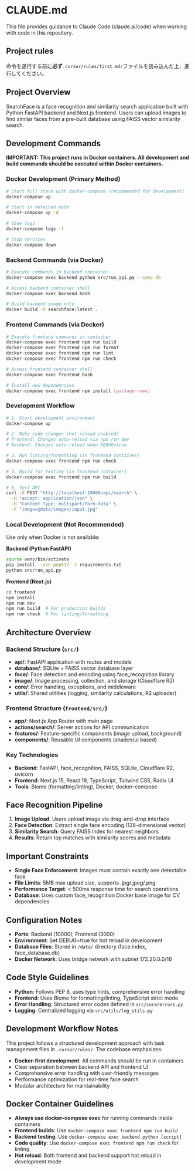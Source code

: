 # CLAUDE.md

This file provides guidance to Claude Code (claude.ai/code) when working with code in this repository.

## Project rules

命令を遂行する前に**必ず**`.cursor/rules/first.mdc`ファイルを読み込んだ上、進行してください。

## Project Overview

SearchFace is a face recognition and similarity search application built with Python FastAPI backend and Next.js frontend. Users can upload images to find similar faces from a pre-built database using FAISS vector similarity search.

## Development Commands

**IMPORTANT: This project runs in Docker containers. All development and build commands should be executed within Docker containers.**

### Docker Development (Primary Method)
```bash
# Start full stack with docker-compose (recommended for development)
docker-compose up

# Start in detached mode
docker-compose up -d

# View logs
docker-compose logs -f

# Stop services
docker-compose down
```

### Backend Commands (via Docker)
```bash
# Execute commands in backend container
docker-compose exec backend python src/run_api.py --sync-db

# Access backend container shell
docker-compose exec backend bash

# Build backend image only
docker build -t searchface:latest .
```

### Frontend Commands (via Docker)
```bash
# Execute frontend commands in container
docker-compose exec frontend npm run build
docker-compose exec frontend npm run format
docker-compose exec frontend npm run lint
docker-compose exec frontend npm run check

# Access frontend container shell
docker-compose exec frontend bash

# Install new dependencies
docker-compose exec frontend npm install [package-name]
```

### Development Workflow
```bash
# 1. Start development environment
docker-compose up

# 2. Make code changes (hot reload enabled)
# Frontend: Changes auto-reload via npm run dev
# Backend: Changes auto-reload when DEBUG=true

# 3. Run linting/formatting (in frontend container)
docker-compose exec frontend npm run check

# 4. Build for testing (in frontend container)
docker-compose exec frontend npm run build

# 5. Test API
curl -X POST "http://localhost:10000/api/search" \
  -H "accept: application/json" \
  -H "Content-Type: multipart/form-data" \
  -F "image=@data/images/input.jpg"
```

### Local Development (Not Recommended)
Use only when Docker is not available:

**Backend (Python FastAPI)**
```bash
source venv/bin/activate
pip install --use-pep517 -r requirements.txt
python src/run_api.py
```

**Frontend (Next.js)**
```bash
cd frontend
npm install
npm run dev
npm run build  # For production builds
npm run check  # For linting/formatting
```


## Architecture Overview

### Backend Structure (`src/`)
- **api/**: FastAPI application with routes and models
- **database/**: SQLite + FAISS vector database layer
- **face/**: Face detection and encoding using face_recognition library
- **image/**: Image processing, collection, and storage (Cloudflare R2)
- **core/**: Error handling, exceptions, and middleware
- **utils/**: Shared utilities (logging, similarity calculations, R2 uploader)

### Frontend Structure (`frontend/src/`)
- **app/**: Next.js App Router with main page
- **actions/search/**: Server actions for API communication
- **features/**: Feature-specific components (image upload, background)
- **components/**: Reusable UI components (shadcn/ui based)

### Key Technologies
- **Backend**: FastAPI, face_recognition, FAISS, SQLite, Cloudflare R2, uvicorn
- **Frontend**: Next.js 15, React 19, TypeScript, Tailwind CSS, Radix UI
- **Tools**: Biome (formatting/linting), Docker, docker-compose

## Face Recognition Pipeline

1. **Image Upload**: Users upload image via drag-and-drop interface
2. **Face Detection**: Extract single face encoding (128-dimensional vector)
3. **Similarity Search**: Query FAISS index for nearest neighbors
4. **Results**: Return top matches with similarity scores and metadata

## Important Constraints

- **Single Face Enforcement**: Images must contain exactly one detectable face
- **File Limits**: 5MB max upload size, supports .jpg/.jpeg/.png
- **Performance Target**: < 500ms response time for search operations
- **Database**: Uses custom face_recognition Docker base image for CV dependencies

## Configuration Notes

- **Ports**: Backend (10000), Frontend (3000)
- **Environment**: Set DEBUG=true for hot reload in development
- **Database Files**: Stored in `/data/` directory (face.index, face_database.db)
- **Docker Network**: Uses bridge network with subnet 172.20.0.0/16

## Code Style Guidelines

- **Python**: Follows PEP 8, uses type hints, comprehensive error handling
- **Frontend**: Uses Biome for formatting/linting, TypeScript strict mode
- **Error Handling**: Structured error codes defined in `src/core/errors.py`
- **Logging**: Centralized logging via `src/utils/log_utils.py`

## Development Workflow Notes

This project follows a structured development approach with task management files in `.cursor/rules/`. The codebase emphasizes:
- **Docker-first development**: All commands should be run in containers
- Clear separation between backend API and frontend UI
- Comprehensive error handling with user-friendly messages
- Performance optimization for real-time face search
- Modular architecture for maintainability

## Docker Container Guidelines

- **Always use docker-compose exec** for running commands inside containers
- **Frontend builds**: Use `docker-compose exec frontend npm run build`
- **Backend testing**: Use `docker-compose exec backend python [script]`
- **Code quality**: Use `docker-compose exec frontend npm run check` for linting
- **Hot reload**: Both frontend and backend support hot reload in development mode
